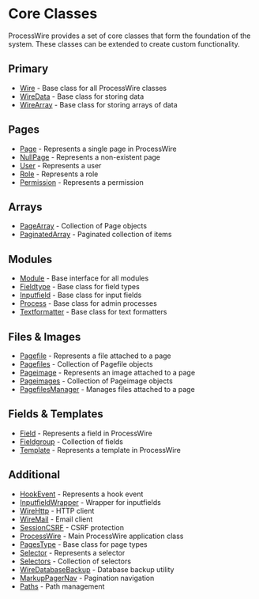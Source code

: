 # Core Classes

ProcessWire provides a set of core classes that form the foundation of the system. These classes can be extended to create custom functionality.

## Primary

- [Wire](./wire.md) - Base class for all ProcessWire classes
- [WireData](./wiredata.md) - Base class for storing data
- [WireArray](./wirearray.md) - Base class for storing arrays of data

## Pages

- [Page](./page.md) - Represents a single page in ProcessWire
- [NullPage](./nullpage.md) - Represents a non-existent page
- [User](./user.md) - Represents a user
- [Role](./role.md) - Represents a role
- [Permission](./permission.md) - Represents a permission

## Arrays

- [PageArray](./pagearray.md) - Collection of Page objects
- [PaginatedArray](./paginatedarray.md) - Paginated collection of items

## Modules

- [Module](./module.md) - Base interface for all modules
- [Fieldtype](./fieldtype.md) - Base class for field types
- [Inputfield](./inputfield.md) - Base class for input fields
- [Process](./process.md) - Base class for admin processes
- [Textformatter](./textformatter.md) - Base class for text formatters

## Files & Images

- [Pagefile](./pagefile.md) - Represents a file attached to a page
- [Pagefiles](./pagefiles.md) - Collection of Pagefile objects
- [Pageimage](./pageimage.md) - Represents an image attached to a page
- [Pageimages](./pageimages.md) - Collection of Pageimage objects
- [PagefilesManager](./pagefilesmanager.md) - Manages files attached to a page

## Fields & Templates

- [Field](./field.md) - Represents a field in ProcessWire
- [Fieldgroup](./fieldgroup.md) - Collection of fields
- [Template](./template.md) - Represents a template in ProcessWire

## Additional

- [HookEvent](./hookevent.md) - Represents a hook event
- [InputfieldWrapper](./inputfieldwrapper.md) - Wrapper for inputfields
- [WireHttp](./wirehttp.md) - HTTP client
- [WireMail](./wiremail.md) - Email client
- [SessionCSRF](./sessioncsrf.md) - CSRF protection
- [ProcessWire](./processwire.md) - Main ProcessWire application class
- [PagesType](./pagestype.md) - Base class for page types
- [Selector](./selector.md) - Represents a selector
- [Selectors](./selectors.md) - Collection of selectors
- [WireDatabaseBackup](./wiredatabasebackup.md) - Database backup utility
- [MarkupPagerNav](./markuppagernav.md) - Pagination navigation
- [Paths](./paths.md) - Path management
